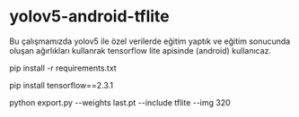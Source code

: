 # yolov5-android-tflite

Bu çalışmamızda yolov5 ile özel verilerde eğitim yaptık ve eğitim sonucunda oluşan ağırlıkları kullanrak tensorflow lite apisinde (android) kullanıcaz. 

pip install -r requirements.txt

pip install tensorflow==2.3.1

python export.py --weights last.pt --include tflite --img 320
